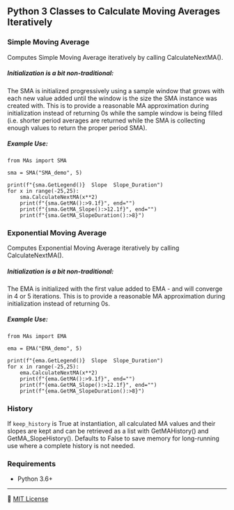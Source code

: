 Python 3 Classes to Calculate Moving Averages Iteratively
-------------------------------------------------------------------------------
### Simple Moving Average
Computes Simple Moving Average iteratively by calling CalculateNextMA().

##### Initialization is a bit non-traditional:  
The SMA is initialized progressively using a sample window that grows
with each new value added until the window is the size the SMA instance
was created with. This is to provide a reasonable MA approximation during
initialization instead of returning 0s while the sample window is being
filled (i.e. shorter period averages are returned while the SMA is
collecting enough values to return the proper period SMA).

##### Example Use:
```
from MAs import SMA

sma = SMA("SMA_demo", 5)

print(f"{sma.GetLegend()}  Slope  Slope_Duration")
for x in range(-25,25):
    sma.CalculateNextMA(x**2)
    print(f"{sma.GetMA():>9.1f}", end="")
    print(f"{sma.GetMA_Slope():>12.1f}", end="")
    print(f"{sma.GetMA_SlopeDuration():>8}")
```

### Exponential Moving Average
Computes Exponential Moving Average iteratively by calling CalculateNextMA().

##### Initialization is a bit non-traditional:  
The EMA is initialized with the first value added to EMA - and will
converge in 4 or 5 iterations. This is to provide a reasonable MA
approximation during initialization instead of returning 0s.

##### Example Use:
```
from MAs import EMA

ema = EMA("EMA_demo", 5)

print(f"{ema.GetLegend()}  Slope  Slope_Duration")
for x in range(-25,25):
    ema.CalculateNextMA(x**2)
    print(f"{ema.GetMA():>9.1f}", end="")
    print(f"{ema.GetMA_Slope():>12.1f}", end="")
    print(f"{ema.GetMA_SlopeDuration():>8}")
```

### History
If `keep_history` is  True at instantiation, all calculated MA values and their slopes are kept and can be retrieved as a list with GetMAHistory() and GetMA_SlopeHistory(). Defaults to False to save memory for long-running use where a complete history is not needed.

### Requirements
- Python 3.6+

---

:scroll: [MIT License](README.license)

